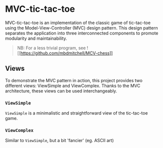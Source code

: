 # MVC-tic-tac-toe

MVC-tic-tac-toe is an implementation of the classic game of tic-tac-toe using the Model-View-Controller (MVC) design pattern. This design pattern separates the application into three interconnected components to promote modularity and maintainability.

>NB: For a less trivial program, see ![[https://github.com/mbdmitchell/MCV-chess]]

## Views

To demonstrate the MVC pattern in action, this project provides two different views: ViewSimple and ViewComplex. Thanks to the MVC architecture, these views can be used interchangeably.

### `ViewSimple`
`ViewSimple` is a minimalistic and straightforward view of the tic-tac-toe game. 

### `ViewComplex`
Similar to `ViewSimple`, but a bit 'fancier' (eg. ASCII art)
